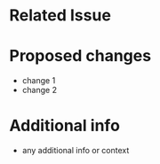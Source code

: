 # Related Issue

# Proposed changes 
- change 1
- change 2

# Additional info
- any additional info or context 
